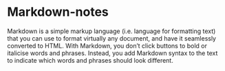 # Markdown-notes
Markdown is a simple markup language (i.e. language for formatting text) that you can use to format virtually any document, and have it seamlessly converted to HTML. With Markdown, you don’t click buttons to bold or italicise words and phrases. Instead, you add Markdown syntax to the text to indicate which words and phrases should look different.

